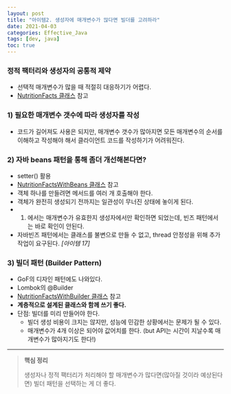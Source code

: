 ```yaml
---
layout: post
title: "아이템2. 생성자에 매개변수가 많다면 빌더를 고려하라"
date: 2021-04-03
categories: Effective_Java
tags: [dev, java]
toc: true
---
```


### 정적 팩터리와 생성자의 공통적 제약
- 선택적 매개변수가 많을 때 적절히 대응하기가 어렵다.
- [NutritionFacts 클래스](NutritionFactsWithConstructor.java) 참고

### 1) 필요한 매개변수 갯수에 따라 생성자를 작성
- 코드가 길어져도 사용은 되지만, 매개변수 갯수가 많아지면 모든 매개변수의 순서를 이해하고 작성해야 해서 클라이언트 코드를 작성하기가 어려워진다.

### 2) 자바 beans 패턴을 통해 좀더 개선해본다면?
- setter() 활용
- [NutritionFactsWithBeans 클래스](NutritionFactsWithBeans.java) 참고
- 객체 하나를 만들려면 메서드를 여러 개 호출해야 한다.
- 객체가 완전히 생성되기 전까지는 일관성이 무너진 상태에 놓이게 된다.
- 1) 에서는 매개변수가 유효한지 생성자에서만 확인하면 되었는데, 빈즈 패턴에서는 바로 확인이 안된다.
- 자바빈즈 패턴에서는 클래스를 불변으로 만들 수 없고, thread 안정성을 위해 추가 작업이 요구된다. *[아이템 17]*

### 3) 빌더 패턴 (**Builder Pattern**)
- GoF의 디자인 패턴에도 나와있다.
- Lombok의 @Builder
- [NutritionFactsWithBuilder 클래스](NutritionFactsWithBuilder.java) 참고
- **계층적으로 설계된 클래스와 함께 쓰기 좋다.**
- 단점: 빌더를 미리 만들어야 한다.
  - 빌더 생성 비용이 크지는 않지만, 성능에 민감한 상황에서는 문제가 될 수 있다.
  - 매개변수가 4개 이상은 되어야 값어치를 한다. (but API는 시간이 지날수록 매개변수가 많아지기도 한다!)

---

> **핵심 정리**
>
> 생성자나 정적 팩터리가 처리해야 할 매개변수가 많다면(많아질 것이라 예상된다면) 빌더 패턴을 선택하는 게 더 좋다.